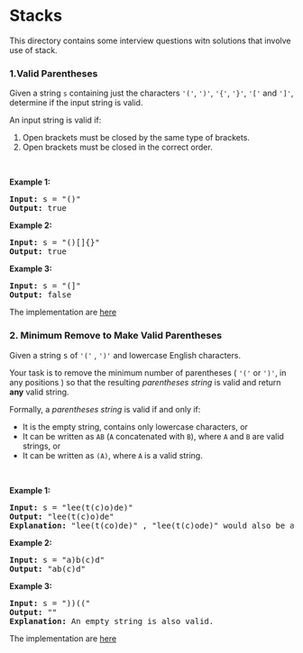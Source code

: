 <h1>Stacks</h1>
<p>This directory contains some interview questions witn solutions that involve use of stack.</p>
<div>
<h3>1.Valid Parentheses</h3>
<div><p>Given a string <code>s</code> containing just the characters <code>'('</code>, <code>')'</code>, <code>'{'</code>, <code>'}'</code>, <code>'['</code> and <code>']'</code>, determine if the input string is valid.</p>

<p>An input string is valid if:</p>

<ol>
	<li>Open brackets must be closed by the same type of brackets.</li>
	<li>Open brackets must be closed in the correct order.</li>
</ol>

<p>&nbsp;</p>
<p><strong>Example 1:</strong></p>

<pre><strong>Input:</strong> s = "()"
<strong>Output:</strong> true
</pre>

<p><strong>Example 2:</strong></p>

<pre><strong>Input:</strong> s = "()[]{}"
<strong>Output:</strong> true
</pre>

<p><strong>Example 3:</strong></p>

<pre><strong>Input:</strong> s = "(]"
<strong>Output:</strong> false
</pre>
<p>The implementation are <a href="./validParentheses.js">here</a></p>
</div>
<div>
  <h3 id="making_valid_parentheses">2. Minimum Remove to Make Valid Parentheses</h3>
  <div><p>Given a string <font face="monospace">s</font> of <code>'('</code> , <code>')'</code> and lowercase English characters.</p>

<p>Your task is to remove the minimum number of parentheses ( <code>'('</code> or <code>')'</code>, in any positions ) so that the resulting <em>parentheses string</em> is valid and return <strong>any</strong> valid string.</p>

<p>Formally, a <em>parentheses string</em> is valid if and only if:</p>

<ul>
	<li>It is the empty string, contains only lowercase characters, or</li>
	<li>It can be written as <code>AB</code> (<code>A</code> concatenated with <code>B</code>), where <code>A</code> and <code>B</code> are valid strings, or</li>
	<li>It can be written as <code>(A)</code>, where <code>A</code> is a valid string.</li>
</ul>

<p>&nbsp;</p>
<p><strong>Example 1:</strong></p>

<pre><strong>Input:</strong> s = "lee(t(c)o)de)"
<strong>Output:</strong> "lee(t(c)o)de"
<strong>Explanation:</strong> "lee(t(co)de)" , "lee(t(c)ode)" would also be accepted.
</pre>

<p><strong>Example 2:</strong></p>

<pre><strong>Input:</strong> s = "a)b(c)d"
<strong>Output:</strong> "ab(c)d"
</pre>

<p><strong>Example 3:</strong></p>

<pre><strong>Input:</strong> s = "))(("
<strong>Output:</strong> ""
<strong>Explanation:</strong> An empty string is also valid.
</pre>
</div>
<div>
<p>The implementation are <a href="./minBracket.js">here</a></p>
</div>
</div>
